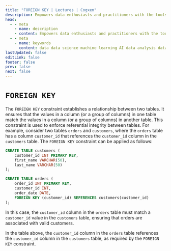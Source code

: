 ```yaml
---
title: "FOREIGN KEY | Lectures | Cogxen"
description: Empowers data enthusiasts and practitioners with the tools and knowledge to unlock the potential of data.
head:
  - - meta
    - name: description
    - content: Empowers data enthusiasts and practitioners with the tools and knowledge to unlock the potential of data.
  - - meta
    - name: keywords
      content: data data science machine learning AI data analysis data-driven data enthusiasts data practitioners
lastUpdated: false
editLink: false
footer: false
prev: false
next: false
---
```


# `FOREIGN KEY`

The `FOREIGN KEY` constraint establishes a relationship between two tables. It ensures that the values in a column (or a group of columns) in one table match the values in a column (or a group of columns) in another table. This constraint is used to enforce referential integrity between tables. For example, consider two tables `orders` and `customers`, where the `orders` table has a column `customer_id` that references the `customer_id` column in the `customers` table. The `FOREIGN KEY` constraint can be applied as follows:

```sql :line-numbers
CREATE TABLE customers (
    customer_id INT PRIMARY KEY,
    first_name VARCHAR(50),
    last_name VARCHAR(50)
);

CREATE TABLE orders (
    order_id INT PRIMARY KEY,
    customer_id INT,
    order_date DATE,
    FOREIGN KEY (customer_id) REFERENCES customers(customer_id)
);
```

In this case, the `customer_id` column in the `orders` table must match a `customer_id` value in the `customers` table, ensuring that orders are associated with valid customers.

<div class="flex flex-col items-center gap-4">

<!--@include: ../../_includes/tables/query-results-from-foreign-key.md-->

<!--@include: ../../_includes/tables/query-results-from-foreign-key-2.md-->

</div>

In the table above, the `customer_id` column in the `orders` table references the `customer_id` column in the `customers` table, as required by the `FOREIGN KEY` constraint.
